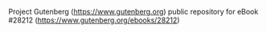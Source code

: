 Project Gutenberg (https://www.gutenberg.org) public repository for eBook #28212 (https://www.gutenberg.org/ebooks/28212)
